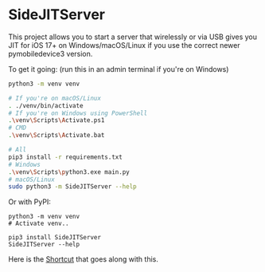 # SideJITServer
This project allows you to start a server that wirelessly or via USB gives you JIT for iOS 17+ on Windows/macOS/Linux if you use the correct newer pymobiledevice3 version.


To get it going: (run this in an admin terminal if you're on Windows)
```sh
python3 -m venv venv

# If you're on macOS/Linux
. ./venv/bin/activate
# If you're on Windows using PowerShell
.\venv\Scripts\Activate.ps1
# CMD
.\venv\Scripts\Activate.bat

# All
pip3 install -r requirements.txt
# Windows
.\venv\Scripts\python3.exe main.py
# macOS/Linux
sudo python3 -m SideJITServer --help
```

Or with PyPI:
```
python3 -m venv venv
# Activate venv..

pip3 install SideJITServer
SideJITServer --help
```

Here is the [Shortcut](https://www.icloud.com/shortcuts/b0ffc9c3f0e74e7a8f8052c89fa322cf) that goes along with this.
